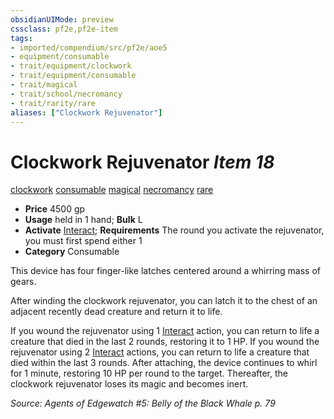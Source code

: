 ```yaml
---
obsidianUIMode: preview
cssclass: pf2e,pf2e-item
tags:
- imported/compendium/src/pf2e/aoe5
- equipment/consumable
- trait/equipment/clockwork
- trait/equipment/consumable
- trait/magical
- trait/school/necromancy
- trait/rarity/rare
aliases: ["Clockwork Rejuvenator"]
---
```

# Clockwork Rejuvenator *Item 18*  
[clockwork](clockwork-g-g.md)  [consumable](consumable.md)  [magical](magical.md)  [necromancy](necromancy.md)  [rare](rare.md)  

- **Price** 4500 gp
- **Usage** held in 1 hand; **Bulk** L
- **Activate** [Interact](interact.md); **Requirements** The round you activate the rejuvenator, you must first spend either 1
- **Category** Consumable

This device has four finger-like latches centered around a whirring mass of gears.

After winding the clockwork rejuvenator, you can latch it to the chest of an adjacent recently dead creature and return it to life.

If you wound the rejuvenator using 1 [Interact](interact.md) action, you can return to life a creature that died in the last 2 rounds, restoring it to 1 HP. If you wound the rejuvenator using 2 [Interact](interact.md) actions, you can return to life a creature that died within the last 3 rounds. After attaching, the device continues to whirl for 1 minute, restoring 10 HP per round to the target. Thereafter, the clockwork rejuvenator loses its magic and becomes inert.

*Source: Agents of Edgewatch #5: Belly of the Black Whale p. 79*